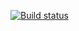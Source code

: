 [![Build status](https://ci.appveyor.com/api/projects/status/m8pr18y5mvm8lo01/branch/main?svg=true)](https://ci.appveyor.com/project/Ebg79/testingwebinterfaces/branch/main)
